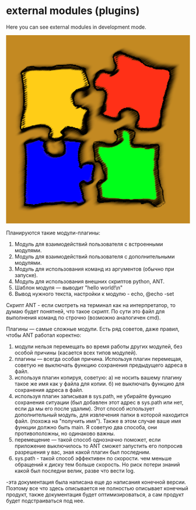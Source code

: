 # external modules (plugins)

Here you can see external modules in development mode.

![plugins.png](logo_external.png)

Планируются такие модули-плагины:

1. Модуль для взаимодействий пользователя с встроенными модулями.
2. Модуль для взаимодействий пользователя с дополнительными модулями.
3. Модуль для использования команд из аргументов (обычно при запуске).
4. Модуль для использования внешних скриптов python, ANT.
5. Шаблон модуля — выводит "hello world!\n"
6. Вывод нужного текста, настройки к модулю - echo, @echo -set

<!--
7. Стандартные команды оперирующие с числами sum del...
8. типы и переменные (list, char, number) хранить как объекты склеенными с
  ключами в масиве пуш анд пул.
-->

Скрипт ANT - если смотреть на терминал как на интерпретатор, то думаю будет
  понятней, что такое скрипт. По сути это файл для выполнения команд по строчно
  (возможно аналогичен cmd).

Плагины — самые сложные модули. Есть ряд советов, даже правил, чтобы ANT
  работал коректно:
1. модули нельзя перемещать во время работы других модулей, без особой причины
  (касается всех типов модулей).
2. плагины — всегда особая причина.
Используя плагин перемещая, советую не выключать функцию сохранения предыдущего
   адреса в файл.
3. используя плагин копируя, советую: а) не носить вашему плагину такое же имя
   как у файла для копии. б) не выключать функцию для сохранения адреса в файл.
4. используя плагин записывая в sys.path, не убирайте функцию сохранения ситуации
   (был добавлен этот адрес в sys.path или нет, если да мы его после удалим).
 Этот способ использует дополнительный модуль, для извлечения папки в которой
   находится файл. (похожа на "получить имя"). Также в этом случае ваше имя
   функции должно быть main.
Я советую два способа, они противоположны, но одинаково важны.
1. перемещение — такой способ однозначно поможет, если приложение выключилось
то ANT сможет запустить его попросив разрешения у вас, зная какой плагин был
   последним.
2. sys.path - такой способ эффективен по скорости. чем меньше обращений к диску
тем больше скорость. Но риск потери знаний какой был последни велик, разве что
   вести log.


-эта документация была написана еще до написания конечной версии. Поэтому все
что здесь описывается не полностью описывает конечный продукт, также
документация будет оптимизироваться, а сам продукт будет подстраиваться под нее.
